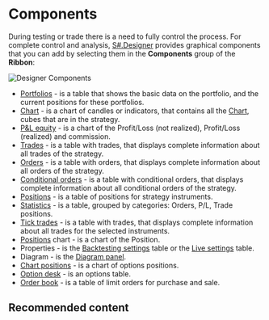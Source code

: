 # Components

During testing or trade there is a need to fully control the process. For complete control and analysis, [S\#.Designer](Designer.md) provides graphical components that you can add by selecting them in the **Components** group of the **Ribbon**:

![Designer Components](~/images/Designer_Components.png)

- [Portfolios](Designer_Panel_Portfolios.md) \- is a table that shows the basic data on the portfolio, and the current positions for these portfolios.
- [Chart](Designer_Chart.md) \- is a chart of candles or indicators, that contains all the [Chart](Designer_Panel_graphics.md), cubes that are in the strategy.
- [P&L equity](Designer_Panel_Market_depth.md) \- is a chart of the Profit\/Loss (not realized), Profit\/Loss (realized) and commission.
- [Trades](Designer_Trades.md) \- is a table with trades, that displays complete information about all trades of the strategy.
- [Orders](Designer_Orders.md) \- is a table with orders, that displays complete information about all orders of the strategy.
- [Conditional orders](Designer_Orders_conditional.md) \- is a table with conditional orders, that displays complete information about all conditional orders of the strategy.
- [Positions](Designer_Chart_Position.md) \- is a table of positions for strategy instruments.
- [Statistics](Designer_Statistics.md) \- is a table, grouped by categories: Orders, P\/L, Trade positions.
- [Tick trades](Designer_Tape_Trades.md) \- is a table with trades, that displays complete information about all trades for the selected instruments.
- [Positions](Designer_Chart_Position.md) chart \- is a chart of the Position.
- Properties \- is the [Backtesting settings](Designer_Properties_emulation.md) table or the [Live settings](Designer_Properties_Live.md) table.
- Diagram \- is the [Diagram panel](Designer_Designer_schemes_strategies_and_component_elements.md).
- [Chart positions](Designer_Graph_options_positions.md) \- is a chart of options positions.
- [Option desk](Designer_Options_Board.md) \- is an options table.
- [Order book](Designer_Depth_Panel2.md) \- is a table of limit orders for purchase and sale.

## Recommended content
